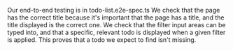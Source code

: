 Our end-to-end testing is in todo-list.e2e-spec.ts
We check that the page has the correct title because it's important that the page has a title,
and the title displayed is the correct one.
We check that the filter input areas can be typed into, and that a specific, relevant todo
is displayed when a given filter is applied. This proves that a todo we expect to find isn't
missing.
